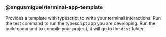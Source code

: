 ### @angusmiguel/terminal-app-template

Provides a template with typescript to write your terminal interactions.
Run the test command to run the typescript app you are developing.
Run the build command to compile your project, it will go to the `dist` folder.